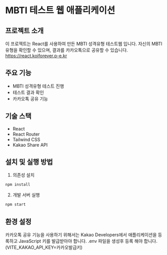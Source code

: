 # MBTI 테스트 웹 애플리케이션

## 프로젝트 소개
이 프로젝트는 React를 사용하여 만든 MBTI 성격유형 테스트웹 입니다. 
자신의 MBTI 유형을 확인할 수 있으며, 결과를 카카오톡으로 공유할 수 있습니다.
https://react.koiforever.p-e.kr

## 주요 기능
- MBTI 성격유형 테스트 진행
- 테스트 결과 확인
- 카카오톡 공유 기능

## 기술 스택
- React
- React Router
- Tailwind CSS
- Kakao Share API

## 설치 및 실행 방법

1. 의존성 설치
```bash
npm install
```

2. 개발 서버 실행
```bash
npm start
```

## 환경 설정
카카오톡 공유 기능을 사용하기 위해서는 Kakao Developers에서 
애플리케이션을 등록하고 JavaScript 키를 발급받아야 합니다.
.env 파일을 생성후 등록 해야 합니다. (VITE_KAKAO_API_KEY=카카오발급키)
